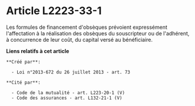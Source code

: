 # Article L2223-33-1

Les formules de financement d'obsèques prévoient expressément l'affectation à la réalisation des obsèques du souscripteur ou
de l'adhérent, à concurrence de leur coût, du capital versé au bénéficiaire.

**Liens relatifs à cet article**

	**Créé par**:

	  - Loi n°2013-672 du 26 juillet 2013 - art. 73

	**Cité par**:

	  - Code de la mutualité - art. L223-20-1 (V)
	  - Code des assurances - art. L132-21-1 (V)
